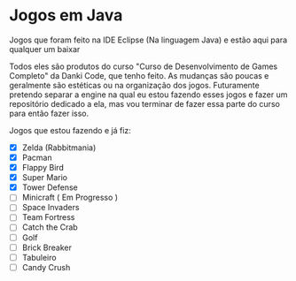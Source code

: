 # Jogos em Java
Jogos que foram feito na IDE Eclipse (Na linguagem Java) e estão aqui para qualquer um baixar

Todos eles são produtos do curso "Curso de Desenvolvimento de Games Completo" da Danki Code, que tenho feito. As mudanças são poucas e geralmente são estéticas ou na organização dos jogos. Futuramente pretendo separar a engine na qual eu estou fazendo esses jogos e fazer um repositório dedicado a ela, mas vou terminar de fazer essa parte do curso para então fazer isso.

Jogos que estou fazendo e já fiz:

- [x] Zelda (Rabbitmania)
- [x] Pacman
- [x] Flappy Bird
- [x] Super Mario 
- [x] Tower Defense 
- [ ] Minicraft ( Em Progresso )
- [ ] Space Invaders
- [ ] Team Fortress
- [ ] Catch the Crab
- [ ] Golf
- [ ] Brick Breaker 
- [ ] Tabuleiro
- [ ] Candy Crush 
